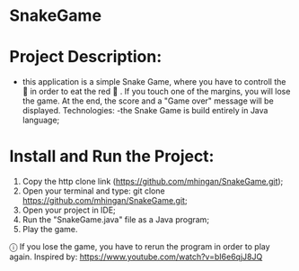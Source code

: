 # SnakeGame
# Project Description:
- this application is a simple Snake Game, where you have to controll the 🐍  in order to eat the red 🍎 . If you touch one of the margins, you will lose the game. At the end, the score and a "Game over" message will be displayed.
Technologies:
-the Snake Game is build entirely in Java language;

# Install and Run the Project:
1. Copy the http clone link (https://github.com/mhingan/SnakeGame.git);
2. Open your terminal and type: git clone https://github.com/mhingan/SnakeGame.git;
3. Open your project in IDE;
4. Run the "SnakeGame.java" file as a Java program;
5. Play the game.

ⓘ If you lose the game, you have to rerun the program in order to play again.
Inspired by: https://www.youtube.com/watch?v=bI6e6qjJ8JQ
